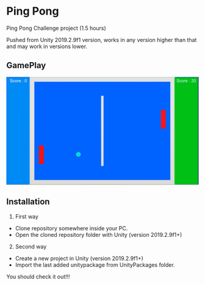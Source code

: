 # Ping Pong

Ping Pong Challenge project (1.5 hours)

Pushed from Unity 2019.2.9f1 version, works in any version higher than that and may work in versions lower.

## GamePlay

![GamePlay](/Images/pingpong.png?raw=true "GamePlay")


## Installation

1) First way 
- Clone repository somewhere inside your PC.
- Open the cloned repository folder with Unity (version 2019.2.9f1+)

2) Second way
- Create a new project in Unity (version 2019.2.9f1+)
- Import the last added unitypackage from UnityPackages folder. 

You should check it out!!!
